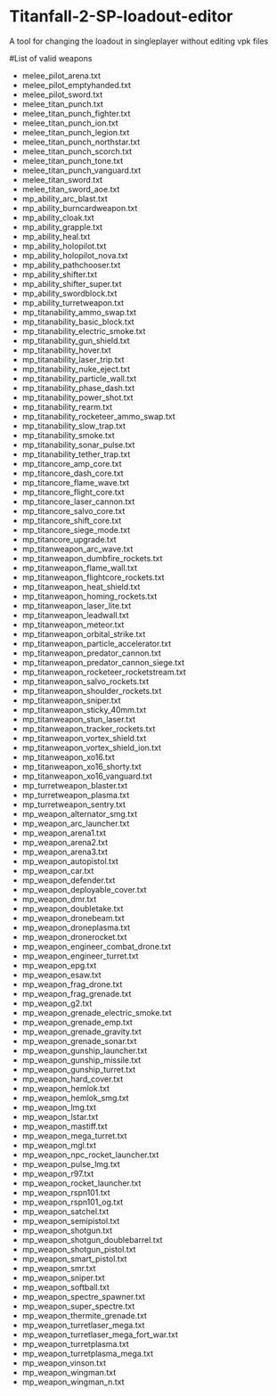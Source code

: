 # Titanfall-2-SP-loadout-editor

A tool for changing the loadout in singleplayer without editing vpk files



#List of valid weapons

* melee_pilot_arena.txt
* melee_pilot_emptyhanded.txt
* melee_pilot_sword.txt
* melee_titan_punch.txt
* melee_titan_punch_fighter.txt
* melee_titan_punch_ion.txt
* melee_titan_punch_legion.txt
* melee_titan_punch_northstar.txt
* melee_titan_punch_scorch.txt
* melee_titan_punch_tone.txt
* melee_titan_punch_vanguard.txt
* melee_titan_sword.txt
* melee_titan_sword_aoe.txt
* mp_ability_arc_blast.txt
* mp_ability_burncardweapon.txt
* mp_ability_cloak.txt
* mp_ability_grapple.txt
* mp_ability_heal.txt
* mp_ability_holopilot.txt
* mp_ability_holopilot_nova.txt
* mp_ability_pathchooser.txt
* mp_ability_shifter.txt
* mp_ability_shifter_super.txt
* mp_ability_swordblock.txt
* mp_ability_turretweapon.txt
* mp_titanability_ammo_swap.txt
* mp_titanability_basic_block.txt
* mp_titanability_electric_smoke.txt
* mp_titanability_gun_shield.txt
* mp_titanability_hover.txt
* mp_titanability_laser_trip.txt
* mp_titanability_nuke_eject.txt
* mp_titanability_particle_wall.txt
* mp_titanability_phase_dash.txt
* mp_titanability_power_shot.txt
* mp_titanability_rearm.txt
* mp_titanability_rocketeer_ammo_swap.txt
* mp_titanability_slow_trap.txt
* mp_titanability_smoke.txt
* mp_titanability_sonar_pulse.txt
* mp_titanability_tether_trap.txt
* mp_titancore_amp_core.txt
* mp_titancore_dash_core.txt
* mp_titancore_flame_wave.txt
* mp_titancore_flight_core.txt
* mp_titancore_laser_cannon.txt
* mp_titancore_salvo_core.txt
* mp_titancore_shift_core.txt
* mp_titancore_siege_mode.txt
* mp_titancore_upgrade.txt
* mp_titanweapon_arc_wave.txt
* mp_titanweapon_dumbfire_rockets.txt
* mp_titanweapon_flame_wall.txt
* mp_titanweapon_flightcore_rockets.txt
* mp_titanweapon_heat_shield.txt
* mp_titanweapon_homing_rockets.txt
* mp_titanweapon_laser_lite.txt
* mp_titanweapon_leadwall.txt
* mp_titanweapon_meteor.txt
* mp_titanweapon_orbital_strike.txt
* mp_titanweapon_particle_accelerator.txt
* mp_titanweapon_predator_cannon.txt
* mp_titanweapon_predator_cannon_siege.txt
* mp_titanweapon_rocketeer_rocketstream.txt
* mp_titanweapon_salvo_rockets.txt
* mp_titanweapon_shoulder_rockets.txt
* mp_titanweapon_sniper.txt
* mp_titanweapon_sticky_40mm.txt
* mp_titanweapon_stun_laser.txt
* mp_titanweapon_tracker_rockets.txt
* mp_titanweapon_vortex_shield.txt
* mp_titanweapon_vortex_shield_ion.txt
* mp_titanweapon_xo16.txt
* mp_titanweapon_xo16_shorty.txt
* mp_titanweapon_xo16_vanguard.txt
* mp_turretweapon_blaster.txt
* mp_turretweapon_plasma.txt
* mp_turretweapon_sentry.txt
* mp_weapon_alternator_smg.txt
* mp_weapon_arc_launcher.txt
* mp_weapon_arena1.txt
* mp_weapon_arena2.txt
* mp_weapon_arena3.txt
* mp_weapon_autopistol.txt
* mp_weapon_car.txt
* mp_weapon_defender.txt
* mp_weapon_deployable_cover.txt
* mp_weapon_dmr.txt
* mp_weapon_doubletake.txt
* mp_weapon_dronebeam.txt
* mp_weapon_droneplasma.txt
* mp_weapon_dronerocket.txt
* mp_weapon_engineer_combat_drone.txt
* mp_weapon_engineer_turret.txt
* mp_weapon_epg.txt
* mp_weapon_esaw.txt
* mp_weapon_frag_drone.txt
* mp_weapon_frag_grenade.txt
* mp_weapon_g2.txt
* mp_weapon_grenade_electric_smoke.txt
* mp_weapon_grenade_emp.txt
* mp_weapon_grenade_gravity.txt
* mp_weapon_grenade_sonar.txt
* mp_weapon_gunship_launcher.txt
* mp_weapon_gunship_missile.txt
* mp_weapon_gunship_turret.txt
* mp_weapon_hard_cover.txt
* mp_weapon_hemlok.txt
* mp_weapon_hemlok_smg.txt
* mp_weapon_lmg.txt
* mp_weapon_lstar.txt
* mp_weapon_mastiff.txt
* mp_weapon_mega_turret.txt
* mp_weapon_mgl.txt
* mp_weapon_npc_rocket_launcher.txt
* mp_weapon_pulse_lmg.txt
* mp_weapon_r97.txt
* mp_weapon_rocket_launcher.txt
* mp_weapon_rspn101.txt
* mp_weapon_rspn101_og.txt
* mp_weapon_satchel.txt
* mp_weapon_semipistol.txt
* mp_weapon_shotgun.txt
* mp_weapon_shotgun_doublebarrel.txt
* mp_weapon_shotgun_pistol.txt
* mp_weapon_smart_pistol.txt
* mp_weapon_smr.txt
* mp_weapon_sniper.txt
* mp_weapon_softball.txt
* mp_weapon_spectre_spawner.txt
* mp_weapon_super_spectre.txt
* mp_weapon_thermite_grenade.txt
* mp_weapon_turretlaser_mega.txt
* mp_weapon_turretlaser_mega_fort_war.txt
* mp_weapon_turretplasma.txt
* mp_weapon_turretplasma_mega.txt
* mp_weapon_vinson.txt
* mp_weapon_wingman.txt
* mp_weapon_wingman_n.txt
